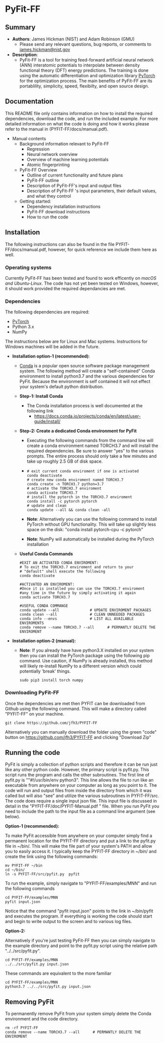 # PyFit-FF

## Summary

- **Authors**: James Hickman (NIST) and Adam Robinson (GMU)
  - Please send any relevant questions, bug reports, or comments to [james.hickman@nist.gov](mailto:james.hickman@nist.gov)
- **Description**:
  - PyFit-FF is a tool for training feed-forward artificial neural network (ANN) interatomic potentials to interpolate between density functional theory (DFT) energy predictions. The training is done using the automatic differentiation and optimization library [PyTorch](https://pytorch.org/) for the optimization process. The main benefits of PyFit-FF are its portablility, simplicity, speed, flexibilty, and open source design.

## Documentation

This README file only contains information on how to install the required dependencies, download the code, and run the included example. For more detailed information on what the code is doing and how it works please refer to the manual in (PYFIT-FF/docs/manual.pdf).

- Manual contents
  - Background information relevant to PyFit-FF
    - Regression
    - Neural network overview
    - Overview of machine learning potentials
    - Atomic fingerprinting
  - PyFit-FF Overview
    - Outline of current functionality and future plans
    - PyFit-FF outline 
    - Description of PyFit-FF's input and output files
    - Description of PyFit-FF 's input parameters, their default values, and what they control
  - Getting started:
    - Dependency installation instructions
    - PyFit-FF download instructions
    - How to run the code

## Installation

The following instructions can also be found in the file PYFIT-FF/docs/manual.pdf, however, for quick reference we include them here as well.

### Operating systems

Currently PyFit-FF has been tested and found to work efficently on *macOS and Ubuntu-Linux*. The code has not yet been tested on Windows, however, it should work provided the required dependancies are met.

### Dependencies

The following dependencies are required:

- [PyTorch](https://pytorch.org/)
- Python 3.x
- NumPy

The  instructions below are for Linux and Mac systems. Instructions for Windows machines will be added in the future.

- **Installation option-1 (recommended)**:

  - [Conda](https://docs.conda.io/en/latest/) is a popular open source software package management system. The following method will create a "self-contained" Conda environment to install python3.7 and the various dependencies for PyFit. Because the environment is self contained it will not effect your system's default python distribution.

  - **Step-1: Install Conda**

    - The Conda installation process is well documented at the following link
      - https://docs.conda.io/projects/conda/en/latest/user-guide/install/

  - **Step-2: Create a dedicated Conda environment for PyFit**

    - Executing the following commands from the command line will create a conda environment named TORCH3.7 and will install the required dependencies. Be sure to answer "yes" to the various prompts. The entire process should only take a few minutes and take up roughly 2.5 GB of disk space.

    - ```shell
      # exit current conda enviroment if one is activated
      conda deactivate
      # create new conda enviroment named TORCH3.7
      conda create -n TORCH3.7 python=3.7
      # activate the TORCH3.7 enviroment
      conda activate TORCH3.7
      # install the pytorch in the TORCH3.7 enviroment 
      conda install -c pytorch pytorch
      # update and clean
      conda update --all && conda clean -all
      ```

    - **Note**: Alternatively you can use the following command to install PyTorch without GPU functionality. This will take up slightly less space on the disk: "conda install pytorch-cpu -c pytorch"

    - **Note**: NumPy will automatically be installed during the PyTorch installation

  - **Useful Conda Commands**

    ```shell
    #EXIT AN ACTIVATED CONDA ENVIROMENT: 
    # To exit the TORCH3.7 enviroment and return to your
    # "default" shell execute the following 
    conda deactivate
    
    #ACTIVATED AN ENVIROMENT: 
    #Once it is installed you can use the TORCH3.7 enviroment
    #any time in the future by simply activating it again 
    conda activate TORCH3.7	
    
    #USEFUL CONDA COMMANGE 
    conda update --all 				# UPDATE ENVIROMENT PACKAGES
    conda clean --all				# CLEAN UNNEEDED PACKAGES
    conda info --envs				# LIST ALL AVAILABLE ENVIROMENTS 
    conda remove --name TORCH3.7 --all		# PERMANTLY DELETE THE ENVIROMENT 
    ```

- **Installation option-2 (manual):**

  - **Note**: If you already have have python3.X installed on your system then you can install the PyTorch package using the following pip command. Use caution, if NumPy is already installed, this method will likely re-install NumPy to a different version which could potentially  'break' things.

    ```
    sudo pip3 install torch numpy
    ```

### Downloading PyFit-FF

Once the dependencies are met then PYFIT can be downloaded from Github using the following command. This will make a directory called "PYFIT-FF" on your machine.

```
git clone https://github.com/jfh3/PYFIT-FF
```

Alternatively you can manually download the folder using the green "code" button on https://github.com/jfh3/PYFIT-FF and clicking "Download Zip"

## Running the code

PyFit is simply a collection of python scripts and therefore it can be run just like any other python code. However, the primary  script is pyfit.py. This script runs the program and calls the other subroutines. The first line of pyfit.py is ""#!/usr/bin/env python3". This line allows the file to run like an executable from anywhere on your computer as long as you point to it. The code will run and output files from inside the directory from which it was called but will also "see" and utilize the various subroutines in PYFIT-FF/src.  The code does require a single input json file. This input file is discussed in detail in the "PYFIT-FF/doc/PYFIT-Manual.pdf " file.  When you run PyFit you need to include the path to the input file as a command line argument (see below). 

**Option-1 (recommended):**

To make PyFit accessible from anywhere on your computer simply find a permanent location for the PYFIT-FF directory and put a link to the pyfit.py file in ~/bin/. This will make the file part of your system's PATH and allow you to easily access it. I typically keep the PYFIT-FF directory in ~/bin/ and create the link using the following commands:

```
mv PYFIT-FF ~/bin
cd ~/bin/
ln -s PYFIT-FF/src/pyfit.py  pyfit 
```

To run the example, simply navigate to "PYFIT-FF/examples/MNN" and run the following commands

```
cd PYFIT-FF/examples/MNN
pyfit input.json
```

Notice that the command "pyfit input.json" points to the link in ~/bin/pyfit and executes the program. If everything is working the code should start and begin to write output to the screen and to various log files. 

**Option-2:**

Alternatively if you're just testing PyFit-FF then you can simply navigate to the example directory and point to the pyfit.py script using the relative path "../../src/pyfit.py".  

```
cd PYFIT-FF/examples/MNN
../../src/pyfit.py input.json
```

These commands are equivalent to the more familiar 

```
cd PYFIT-FF/examples/MNN
python3.7 ../../src/pyfit.py input.json 
```

## Removing PyFit

To permanently remove PyFit from your system simply delete the Conda environment and the code directory.

```
rm -rf PYFIT-FF
conda remove --name TORCH3.7 --all		# PERMANTLY DELETE THE ENVIROMENT 
```
